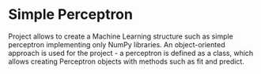 # Simple Perceptron
Project allows to create a Machine Learning structure such as simple perceptron implementing only NumPy libraries.
An object-oriented approach is used for the project - a perceptron is defined as a class, which allows creating Perceptron objects with methods such as fit and predict.
